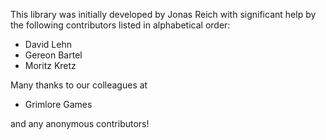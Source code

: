 This library was initially developed by Jonas Reich with significant help by the following contributors listed in alphabetical order:

- David Lehn
- Gereon Bartel
- Moritz Kretz

Many thanks to our colleagues at

- Grimlore Games

and any anonymous contributors!

